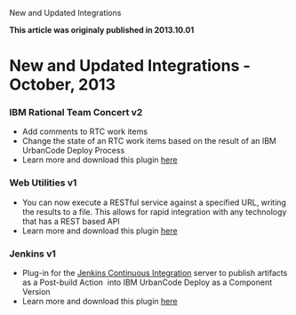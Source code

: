 





New and Updated Integrations

**This article was originaly published in 2013.10.01**


New and Updated Integrations - October, 2013
============================================





### IBM Rational Team Concert v2


* Add comments to RTC work items
* Change the state of an RTC work items based on the result of an IBM UrbanCode Deploy Process
* Learn more and download this plugin [here](http://developer.ibm.com/urbancode/plugin/rtc-work-items-ibmucd/)




### Web Utilities v1


* You can now execute a RESTful service against a specified URL, writing the results to a file. This allows for rapid integration with any technology that has a REST based API
* Learn more and download this plugin [here](http://developer.ibm.com/urbancode/plugin/web-utilities-ibmucd/)




### Jenkins v1


* Plug-in for the [Jenkins Continuous Integration](http://jenkins-ci.org/) server to publish artifacts as a Post-build Action  into IBM UrbanCode Deploy as a Component Version
* Learn more and download this plugin [here](http://developer.ibm.com/urbancode/plugin/jenkins-ibmucd/)







